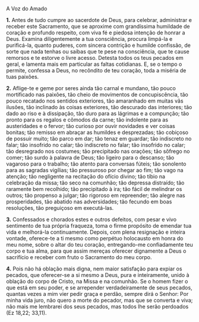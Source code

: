 A Voz do Amado

**1.** Antes de tudo cumpre ao sacerdote de Deus, para celebrar, administrar e receber este Sacramento, que se aproxime com grandíssima humildade de coração e profundo respeito, com viva fé e piedosa intenção de honrar a Deus. Examina diligentemente a tua consciência, procura limpá-la e purificá-la, quanto puderes, com sincera contrição e humilde confissão, de sorte que nada tenhas ou saibas que te pese na consciência, que te cause remorsos e te estorve o livre acesso. Detesta todos os teus pecados em geral, e lamenta mais em particular as faltas cotidianas. E, se o tempo o permite, confessa a Deus, no recôndito de teu coração, toda a miséria de tuas paixões.

**2.** Aflige-te e geme por seres ainda tão carnal e mundano, tão pouco mortificado nas paixões, tão cheio de movimentos de concupiscência, tão pouco recatado nos sentidos exteriores, tão amaranhado em muitas vãs ilusões, tão inclinado às coisas exteriores, tão descurado das interiores; tão dado ao riso e à dissipação, tão duro para as lágrimas e a compunção; tão pronto para os regalos e cômodos da carne; tão indolente para as austeridades e o fervor; tão curioso por ouvir novidades e ver coisas bonitas; tão remisso em abraçar as humildes e desprezadas; tão cobiçoso de possuir muito; tão parco em dar; tão tenaz em guardar; tão indiscreto no falar; tão insofrido no calar; tão indiscreto no falar; tão insofrido no calar; tão desregrado nos costumes; tão precipitado nas orações; tão sôfrego no comer; tão surdo à palavra de Deus; tão ligeiro para o descanso; tão vagaroso para o trabalho; tão atento para conversas fúteis; tão sonolento para as sagradas vigílias; tão pressuroso por chegar ao fim; tão vago na atenção; tão negligente na recitação do ofício divino; tão tíbio na celebração da missa; tão seco na comunhão; tão depressa distraído; tão raramente bem recolhido; tão precipitado à ira; tão fácil de melindrar os outros; tão propenso a julgar; tão rigoroso em repreender; tão alegre nas prosperidades, tão abatido nas adversidades; tão fecundo em boas resoluções, tão preguiçoso em executá-las.

**3.** Confessados e chorados estes e outros defeitos, com pesar e vivo sentimento de tua própria fraqueza, toma o firme propósito de emendar tua vida e melhorá-la continuamente. Depois, com plena resignação e inteira vontade, oferece-te a ti mesmo como perpétuo holocausto em honra do meu nome, sobre o altar do teu coração, entregando-me confiadamente teu corpo e tua alma, para que assim mereças oferecer dignamente a Deus o sacrifício e receber com fruto o Sacramento do meu corpo.

**4.** Pois não há oblação mais digna, nem maior satisfação para expiar os pecados, que oferecer-se a si mesmo a Deus, pura e inteiramente, unido à oblação do corpo de Cristo, na Missa e na comunhão. Se o homem fizer o que está em seu poder, e se arrepender verdadeiramente de seus pecados, quantas vezes a mim vier pedir graça e perdão, sempre dirá o Senhor: Por minha vida juro, não quero a morte do pecador, mas que se converta e viva; não mais me lembrarei dos seus pecados, mas todos lhe serão perdoados (Ez 18,22; 33,11).


